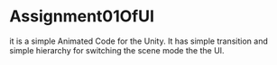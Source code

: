 # Assignment01OfUI
it is a simple Animated Code for the Unity. It has simple transition and simple hierarchy for switching the scene mode the the UI.   
